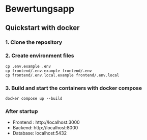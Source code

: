 # Bewertungsapp

## Quickstart with docker

### 1. Clone the repository

### 2. Create environment files

<pre lang="md"><code>cp .env.example .env
cp frontend/.env.example frontend/.env
cp frontend/.env.local.example frontend/.env.local</code></pre>

### 3. Build and start the containers with docker compose

`docker compose up --build`

### After startup

- Frontend : http://localhost:3000
- Backend: http://localhost:8000
- Database: localhost:5432


